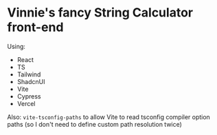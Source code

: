 # Vinnie's fancy String Calculator front-end
Using: 
- React
- TS
- Tailwind
- ShadcnUI
- Vite
- Cypress
- Vercel

Also: `vite-tsconfig-paths` to allow Vite to read tsconfig compiler option paths (so I don't need to define custom path resolution twice)
